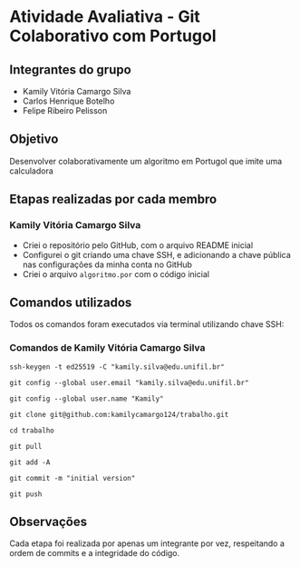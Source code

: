 # Atividade Avaliativa - Git Colaborativo com Portugol

## Integrantes do grupo

- Kamily Vitória Camargo Silva
- Carlos Henrique Botelho
- Felipe Ribeiro Pelisson

## Objetivo

Desenvolver colaborativamente um algoritmo em Portugol que imite uma calculadora

## Etapas realizadas por cada membro

### Kamily Vitória Camargo Silva

- Criei o repositório pelo GitHub, com o arquivo README inicial
- Configurei o git criando uma chave SSH, e adicionando a chave pública nas configurações da minha conta no GitHub
- Criei o arquivo `algoritmo.por` com o código inicial

## Comandos utilizados

Todos os comandos foram executados via terminal utilizando chave SSH:

### Comandos de Kamily Vitória Camargo Silva

```
ssh-keygen -t ed25519 -C "kamily.silva@edu.unifil.br"

git config --global user.email "kamily.silva@edu.unifil.br"

git config --global user.name "Kamily"

git clone git@github.com:kamilycamargo124/trabalho.git

cd trabalho

git pull

git add -A

git commit -m "initial version"

git push
```

## Observações

Cada etapa foi realizada por apenas um integrante por vez, respeitando a ordem de commits e a integridade do código.
